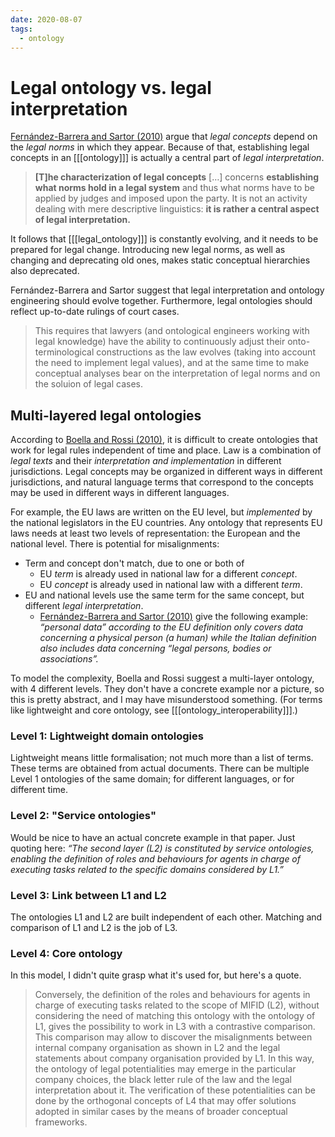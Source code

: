 ```yaml
---
date: 2020-08-07
tags:
  - ontology
---
```


# Legal ontology vs. legal interpretation


[Fernández-Barrera and Sartor (2010)](https://link.springer.com/chapter/10.1007/978-94-007-0120-5_2)
 argue that _legal concepts_ depend on the _legal norms_ in which they appear. Because of that, establishing legal concepts in an [[[ontology]]] is actually a central part of _legal interpretation_.

> __[T]he characterization of legal concepts__ […] concerns __establishing what norms hold in a legal system__ and thus what norms have to be applied by judges and imposed upon the party. It is not an activity dealing with mere descriptive linguistics: __it is rather a central aspect of legal interpretation.__

It follows that [[[legal_ontology]]] is constantly evolving, and it needs to be prepared for legal change. Introducing new legal norms, as well as changing and deprecating old ones, makes static conceptual hierarchies also deprecated.

Fernández-Barrera and Sartor suggest that legal interpretation and ontology engineering should evolve together. Furthermore, legal ontologies should reflect up-to-date rulings of court cases.

> This requires that lawyers (and ontological engineers working with legal knowledge) have the ability to continuously adjust their onto-terminological constructions as the law evolves (taking into account the need to implement legal values), and at the same time to make conceptual analyses bear on the interpretation of legal norms and on the soluion of legal cases.

## Multi-layered legal ontologies

According to [Boella and Rossi (2010)](https://link.springer.com/chapter/10.1007/978-94-007-0120-5_8), it is difficult to create ontologies that work for legal rules
independent of time and place. Law is a combination of _legal texts_ and their _interpretation and
implementation_ in different jurisdictions.
Legal concepts may be organized in different ways in different jurisdictions,
and natural language terms that correspond to the concepts may be used in different ways in different languages.

<!--
> law is always fragmented in several conceptual frameworks
> with different features and objectives. And these conceptual frameworks may change
> according to time and events in the practice of law.

> It is precisely because law is inherently multilevel, that we need to maintain several levels in the
> ontological structure in order to explain the different aspects of law.

> Thus, the ontology that can be constructed adopting the proposed model can be a partial
> one and a specialised one. Our experience with the ICT4LAW project is that rather than
> employing a unified knowledge model starting from one single perspective, it is better to
> work on the several single layers without assuming their reducibility to another layer or
> not. -->

For example, the EU laws are written on the EU level, but _implemented_ by the national legislators in the EU countries. Any ontology that represents EU laws needs at least two levels of representation: the European and the national level. There is potential for misalignments:
* Term and concept don't match, due to one or both of
  - EU _term_ is already used in national law for a different _concept_.
  - EU _concept_ is already used in national law with a different _term_.
* EU and national levels use the same term for the same concept, but different _legal interpretation_.
  - [Fernández-Barrera and Sartor (2010)](https://link.springer.com/chapter/10.1007/978-94-007-0120-5_2) give the following example: _“personal data” according to the EU definition only covers data concerning a physical person (a human) while the Italian definition also includes data concerning “legal persons, bodies or associations”._

To model the complexity, Boella and Rossi suggest a multi-layer ontology, with 4 different levels. They don't have a concrete example nor a picture, so this is pretty abstract, and I may have misunderstood something. (For terms like lightweight and core ontology, see [[[ontology_interoperability]]].)

### Level 1: Lightweight domain ontologies

Lightweight means little formalisation; not much more than a list of terms. These terms are obtained from actual documents. There can be multiple Level 1 ontologies of the same domain; for different languages, or for different time.

<!-- * “L1 allows multiple representations of the same domains, according to several extensional ontologies obtained by the legal literature.” -->
<!-- * "foundational ontologies to the particularities of the legal domain." -->
<!-- * "legal statements about company organisation provided by L1" -->
<!-- * "L1 of the procedural model […] permits to elaborate extensional ontologies related to the described domain." -->

### Level 2: "Service ontologies"

Would be nice to have an actual concrete example in that paper. Just quoting here: _“The second layer (L2) is constituted by service ontologies, enabling the definition of roles and behaviours for agents in charge of executing tasks related to the specific domains considered by L1.”_

<!-- > * "internal company organisation as shown in L2" -->
<!-- > * "definition of the roles and behaviours for agents in charge of executing tasks related to the scope of MIFID (L2)" -->


### Level 3: Link between L1 and L2

The ontologies L1 and L2 are built independent of each other. Matching and comparison of L1 and L2 is the job of L3.

<!-- > * “The third layer (L3) is devoted to link L1–L2, allowing to convert service concepts into/from domain concept ones, through a refinement in terms of ontological relations.” -->
<!-- > * "This comparison may allow to discover the misalignments between internal company organisation as shown in L2 and the legal statements about company organisation provided by L1." -->


### Level 4: Core ontology

In this model, I didn't quite grasp what it's used for, but here's a quote.

> Conversely, the definition of the roles and behaviours for agents in charge of executing tasks related to the scope of MIFID (L2), without considering the need of matching this ontology with the ontology of L1, gives the possibility to work in L3 with a contrastive comparison. This comparison may allow to discover the misalignments between internal company organisation as shown in L2 and the legal statements about company organisation provided by L1. In this way, the ontology of legal potentialities may emerge in the particular company choices, the black letter rule of the law and the legal interpretation about it.
> The verification of these potentialities can be done by the orthogonal concepts of L4 that may offer solutions adopted in similar cases by the means of broader conceptual frameworks.



<!--In the model we propose, lightweight ontologies are normally built, reviewed, and
maintained by several types of knowledge experts, according to the expertise of different
legal systems or domain experts. This constitutes the first layer (L1) that represents
information about legal content as interpreted at a certain time by a certain community of
experts. In our current project Legal Taxonomy Syllabus (Rossi and Vogel 2004; Ajani et
al. 2007, 2010) we have lightweight ontologies of European different legal vocabulary and
concepts (EU and five national jurisdictions) related to specific domains, such as
consumer law. L1 allows multiple representations of the same domains, according to
several extensional ontologies obtained by the legal literature.
The second layer (L2) is constituted by service ontologies, enabling the definition of roles
and behaviours for agents in charge of executing tasks related to the specific domains
considered by L1.
The third layer (L3) is devoted to link L1–L2, allowing to convert service concepts into/from
domain concept ones, through a refinement in terms of ontological relations. The fourth
layer (L4) is constituted by the state of art in core concepts ontology, but it is constantly
enriched by the results of intensional semantics derived from the outcomes of the
procedural model (L1–L3) applied to numerous legal systems and domains. The L4 is
based on a set of orthogonal concepts that provide a basis for defining the legal process
in a more complex way, independently from single applications.
-->
